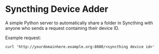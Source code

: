 # Syncthing Device Adder

A simple Python server to automatically share a folder in Syncthing with anyone
who sends a request containing their device ID.

Example request:

    curl 'http://yourdomainhere.example.org:8080/<syncthing device id>'
